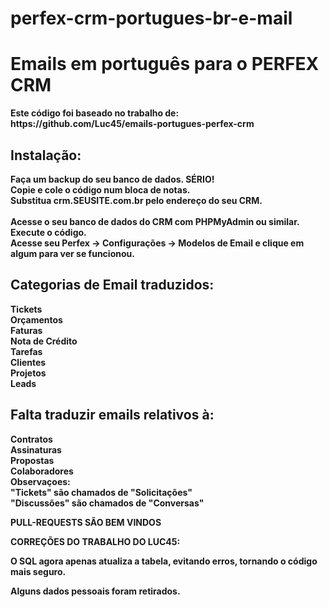 # perfex-crm-portugues-br-e-mail
<h1>Emails em português para o PERFEX CRM</h1>

<p><b>Este código foi baseado no trabalho de: https://github.com/Luc45/emails-portugues-perfex-crm</b:</p>

<h2>Instalação:</h2>
<p>Faça um backup do seu banco de dados. SÉRIO!<br />
Copie e cole o código num bloca de notas.<br />
Substitua crm.SEUSITE.com.br pelo endereço do seu CRM.<br />
<br />
Acesse o seu banco de dados do CRM com PHPMyAdmin ou similar.<br />
Execute o código.<br />
Acesse seu Perfex -> Configurações -> Modelos de Email e clique em algum para ver se funcionou.</p>

<h2>Categorias de Email traduzidos:</h2>
Tickets<br />
Orçamentos<br />
Faturas<br />
Nota de Crédito<br />
Tarefas<br />
Clientes<br />
Projetos<br />
Leads<br />
<p />
<h2>Falta traduzir emails relativos à:</h2>
Contratos<br />
Assinaturas<br />
Propostas<br />
Colaboradores<br />
Observaçoes:<br />
"Tickets" são chamados de "Solicitações"<br />
"Discussões" são chamados de "Conversas"<br />


<p>PULL-REQUESTS SÃO BEM VINDOS</p>

<p>CORREÇÕES DO TRABALHO DO LUC45:</p>

<p>O SQL agora apenas atualiza a tabela, evitando erros, tornando o código mais seguro.<br />

Alguns dados pessoais foram retirados.</p>

